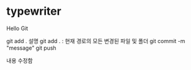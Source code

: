 # typewriter

Hello Git

git add .
설명 git add . : 현재 경로의 모든 변경된 파일 및 폴더
git commit -m "message"
git push

내용 수정함